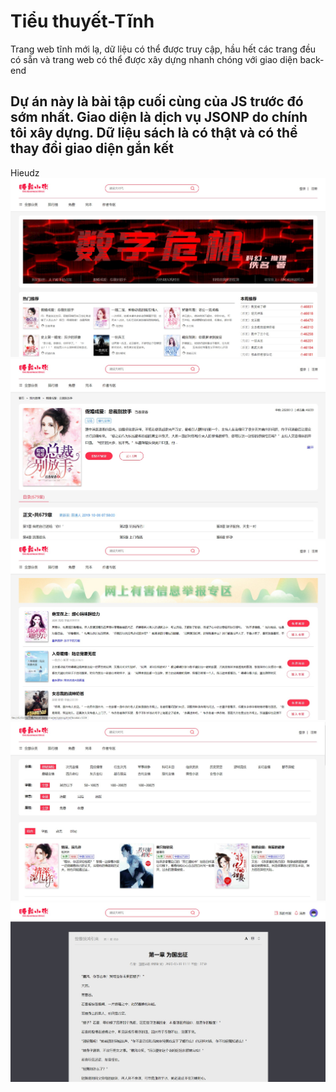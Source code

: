 # Tiểu thuyết-Tĩnh

Trang web tĩnh mới lạ, dữ liệu có thể được truy cập, hầu hết các trang đều có sẵn và trang web có thể được xây dựng nhanh chóng với giao diện back-end

## Dự án này là bài tập cuối cùng của JS trước đó sớm nhất. Giao diện là dịch vụ JSONP do chính tôi xây dựng. Dữ liệu sách là có thật và có thể thay đổi giao diện gắn kết

Hieudz
![](./doc/01.jpg)
![](./doc/02.jpg)
![](./doc/03.jpg)
![](./doc/04.jpg)
![](./doc/05.jpg)
